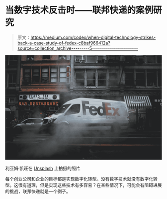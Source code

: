 # 当数字技术反击时——联邦快递的案例研究

> 原文：<https://medium.com/codex/when-digital-technology-strikes-back-a-case-study-of-fedex-c8baf966412a?source=collection_archive---------5----------------------->

![](img/1ffe10222e4d7a5572734fefe7f445e3.png)

利亚姆·凯旺在 [Unsplash](https://unsplash.com/s/photos/fedex?utm_source=unsplash&utm_medium=referral&utm_content=creditCopyText) 上拍摄的照片

每个创业公司和企业的目标都是实现数字化转型。没有数字技术就没有数字化转型。这很有道理，但是实现这些技术有多容易？在某些情况下，可能会有阻碍进展的挑战，联邦快递就是一个例子。